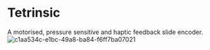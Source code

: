 # Tetrinsic
A motorised, pressure sensitive and haptic feedback slide encoder.
![c1aa534c-e1bc-49a8-ba84-f6ff7ba07021](https://user-images.githubusercontent.com/23626715/191983720-a7dcd463-004a-40ec-9732-3f120f338177.PNG)
